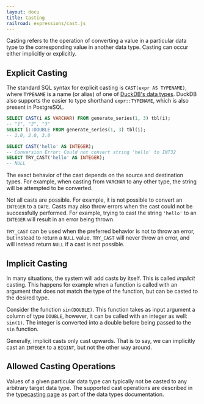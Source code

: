 ```yaml
---
layout: docu
title: Casting
railroad: expressions/cast.js
---
```


<div id="rrdiagram"></div>

Casting refers to the operation of converting a value in a particular data type to the corresponding value in another data type.
Casting can occur either implicitly or explicitly.

## Explicit Casting

The standard SQL syntax for explicit casting is `CAST(expr AS TYPENAME)`, where `TYPENAME` is a name (or alias) of one of [DuckDB's data types](../data_types/overview). DuckDB also supports the easier to type shorthand `expr::TYPENAME`, which is also present in PostgreSQL.

```sql
SELECT CAST(i AS VARCHAR) FROM generate_series(1, 3) tbl(i);
-- "1", "2", "3"
SELECT i::DOUBLE FROM generate_series(1, 3) tbl(i);
-- 1.0, 2.0, 3.0

SELECT CAST('hello' AS INTEGER);
-- Conversion Error: Could not convert string 'hello' to INT32
SELECT TRY_CAST('hello' AS INTEGER);
-- NULL
```

The exact behavior of the cast depends on the source and destination types. For example, when casting from `VARCHAR` to any other type, the string will be attempted to be converted.

Not all casts are possible. For example, it is not possible to convert an `INTEGER` to a `DATE`. Casts may also throw errors when the cast could not be successfully performed. For example, trying to cast the string `'hello'` to an `INTEGER` will result in an error being thrown.

`TRY_CAST` can be used when the preferred behavior is not to throw an error, but instead to return a `NULL` value. `TRY_CAST` will never throw an error, and will instead return `NULL` if a cast is not possible.

## Implicit Casting

In many situations, the system will add casts by itself. This is called *implicit* casting. This happens for example when a function is called with an argument that does not match the type of the function, but can be casted to the desired type.

Consider the function `sin(DOUBLE)`. This function takes as input argument a column of type `DOUBLE`, however, it can be called with an integer as well: `sin(1)`. The integer is converted into a double before being passed to the `sin` function.

Generally, implicit casts only cast upwards. That is to say, we can implicitly cast an `INTEGER` to a `BIGINT`, but not the other way around.

## Allowed Casting Operations

Values of a given particular data type can typically not be casted to any arbitrary target data type. The supported cast operations are described in the [typecasting page](../data_types/typecasting) as part of the data types documentation.